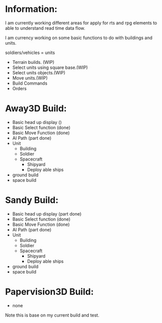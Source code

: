 # Information: #
I am currently working different areas for apply for rts and rpg elements to able to understand read time data flow.

I am currency working on some basic functions to do with buildings and units.

soldiers/vehicles = units

  * Terrain builds. (WIP)
  * Select units using square base.(WIP)
  * Select units objects.(WIP)
  * Move units.(WIP)
  * Build Commands
  * Orders

# Away3D Build: #
  * Basic head up display ()
  * Basic Select function (done)
  * Basic Move Function (done)
  * AI Path (part done)
  * Unit
    * Building
    * Soldier
    * Spacecraft
      * Shipyard
      * Deploy able ships
  * ground build
  * space build

# Sandy Build: #
  * Basic head up display (part done)
  * Basic Select function (done)
  * Basic Move Function (done)
  * AI Path (part done)
  * Unit
    * Building
    * Soldier
    * Spacecraft
      * Shipyard
      * Deploy able ships
  * ground build
  * space build

# Papervision3D Build: #
  * none

Note this is base on my current build and test.